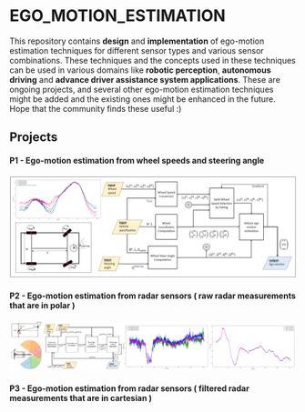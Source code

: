 # EGO_MOTION_ESTIMATION
This repository contains **design** and **implementation** of ego-motion estimation techniques for different sensor types and various sensor combinations. These techniques and the concepts used in these techniques can be used in various domains like **robotic perception**, **autonomous driving** and **advance driver assistance system applications**. These are ongoing projects, and several other ego-motion estimation techniques might be added and the existing ones might be enhanced in the future. Hope that the community finds these useful :)

## Projects

#### P1 - Ego-motion estimation from wheel speeds and steering angle
![](https://github.com/UditBhaskar19/EGO_MOTION_ESTIMATION/blob/main/readme_artifacts/P1_cover_img.PNG)

#### P2 - Ego-motion estimation from radar sensors ( raw radar measurements that are in polar )
![](https://github.com/UditBhaskar19/EGO_MOTION_ESTIMATION/blob/main/readme_artifacts/P2_cover_img2.PNG)

#### P3 - Ego-motion estimation from radar sensors ( filtered radar measurements that are in cartesian )

